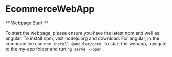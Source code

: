 # EcommerceWebApp
** Webpage Start **

To start the webpage, please ensure you have the latest npm and well as angular.
To install npm, visit nodejs.org and download.
For angular, in the commandline use `npm install @angular/core`.
To start the webapp, navigate to the my-app folder and run `ng serve --open`.